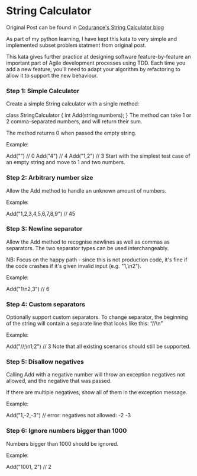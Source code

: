 # String Calculator

Original Post can be found in [Codurance's String Calculator blog](https://www.codurance.com/katalyst/string-calculator)

As part of my python learning, I have kept this kata to very simple 
and implemented subset problem statment from original post.

This kata gives further practice at designing software feature-by-feature 
an important part of Agile development processes using TDD. 
Each time you add a new feature, you'll need to adapt your algorithm by 
refactoring to allow it to support the new behaviour.

### Step 1: Simple Calculator
Create a simple String calculator with a single method:

class StringCalculator {
    int Add(string numbers);
}
The method can take 1 or 2 comma-separated numbers, and will return their sum.

The method returns 0 when passed the empty string.

Example:

Add("") // 0
Add("4") // 4
Add("1,2") // 3
Start with the simplest test case of an empty string and move to 1 and two numbers.

### Step 2: Arbitrary number size
Allow the Add method to handle an unknown amount of numbers.

Example:

Add("1,2,3,4,5,6,7,8,9") // 45

### Step 3: Newline separator
Allow the Add method to recognise newlines as well as commas as separators. The two separator types can be used interchangeably.

NB: Focus on the happy path - since this is not production code, it's fine if the code crashes if it's given invalid input (e.g. "1,\n2").

Example:

Add("1\n2,3") // 6

### Step 4: Custom separators
Optionally support custom separators. To change separator, the beginning of the string will contain a separate line that looks like this: “//<separator>\n<numbers>”

Example:

Add("//;\n1;2") // 3
Note that all existing scenarios should still be supported.

### Step 5: Disallow negatives
Calling Add with a negative number will throw an exception negatives not allowed, and the negative that was passed.

If there are multiple negatives, show all of them in the exception message.

Example:

Add("1,-2,-3") // error: negatives not allowed: -2 -3

### Step 6: Ignore numbers bigger than 1000
Numbers bigger than 1000 should be ignored.

Example:

Add("1001, 2") // 2